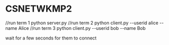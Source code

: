 # CSNETWKMP2
//run term 1
python server.py
//run term 2
python client.py --userid alice --name Alice
//run term 3
python client.py --userid bob --name Bob

wait for a few seconds for them to connect
